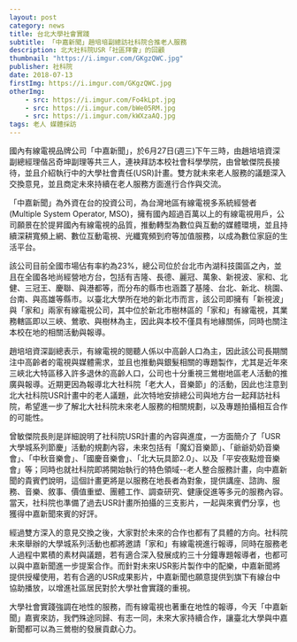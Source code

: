 ```yaml
---
layout: post
category: news
title: 台北大學社會實踐
subtitle: 「中嘉新聞」趙培培副總訪社科院合推老人服務
description: 北大社科院USR「社區拜會」的回顧
thumbnail: "https://i.imgur.com/GKgzQWC.jpg"
publisher: 社科院
date: 2018-07-13
firstImg: https://i.imgur.com/GKgzQWC.jpg
otherImg:
    - src: https://i.imgur.com/Fo4kLpt.jpg
    - src: https://i.imgur.com/bWe05RM.jpg
    - src: https://i.imgur.com/kWXzaAQ.jpg
tags: 老人 媒體採訪
---
```


國內有線電視品牌公司「中嘉新聞」，於6月27日(週三)下午三時，由趙培培資深副總經理偕呂奇坤副理等共三人，連袂拜訪本校社會科學學院，由曾敏傑院長接待，並且介紹執行中的大學社會責任(USR)計畫。雙方就未來老人服務的議題深入交換意見，並且商定未來持續在老人服務方面進行合作與交流。

「中嘉新聞」為外資在台的投資公司，為台灣地區有線電視多系統經營者(Multiple System Operator, MSO)，擁有國內超過百萬以上的有線電視用戶，公司願景在於提昇國內有線電視的品質，推動轉型為數位與互動的媒體環境，並且持續深耕寬頻上網、數位互動電視、光纖寬頻到府等加值服務，以成為數位家庭的生活平台。

該公司目前全國市場佔有率約為23%，總公司位於台北市內湖科技園區之內，並且在全國各地尚經營地方台，包括有吉隆、長德、麗冠、萬象、新視波、家和、北健、三冠王、慶聯、與港都等，而分布的縣市也涵蓋了基隆、台北、新北、桃園、台南、與高雄等縣市。以臺北大學所在地的新北市而言，該公司即擁有「新視波」與「家和」兩家有線電視公司，其中位於新北市樹林區的「家和」有線電視，其業務轄區即以三峽、鶯歌、與樹林為主，因此與本校不僅具有地緣關係，同時也關注本校在地的相關活動與報導。

趙培培資深副總表示，有線電視的閱聽人係以中高齡人口為主，因此該公司長期關注中高齡者的電視與媒體需求，並且也推動與銀髮相關的專題製作，尤其是近年來三峽北大特區移入許多退休的高齡人口，公司也十分重視三鶯樹地區老人活動的推廣與報導。近期更因為報導北大社科院「老大人，音樂節」的活動，因此也注意到北大社科院USR計畫中的老人議題，此次特地安排總公司與地方台一起拜訪社科院，希望進一步了解北大社科院未來老人服務的相關規劃，以及專題拍攝相互合作的可能性。

曾敏傑院長則是詳細說明了社科院USR計畫的內容與進度，一方面簡介了「USR大學城系列節慶」活動的規劃內容，未來包括有「魔幻音樂節」、「爺爺奶奶音樂會」、「中秋音樂會」、「國慶音樂會」、「北大玩具節2.0」、以及「平安夜點燈音樂會」等；同時也就社科院即將開始執行的特色領域--老人整合服務計畫，向中嘉新聞的貴賓們說明，這個計畫更將是以服務在地長者為對象，提供講座、諮詢、服務、音樂、敘事、價值重塑、團體工作、調查研究、健康促進等多元的服務內容。當天，社科院也準備了過去USR計畫所拍攝的三支影片，一起與來賓們分享，也獲得中嘉新聞來賓的好評。

經過雙方深入的意見交換之後，大家對於未來的合作也都有了具體的方向。社科院未來舉辦的大學城系列活動也都將邀請「家和」有線電視進行報導，同時在服務老人過程中累積的素材與議題，若有適合深入發展成約三十分鐘專題報導者，也都可以與中嘉新聞進一步提案合作。而針對未來USR影片製作中的配樂，中嘉新聞將提供授權使用，若有合適的USR成果影片，中嘉新聞也願意提供到旗下有線台中協助播放，以增進社區居民對於大學社會實踐的重視。

大學社會實踐強調在地性的服務，而有線電視也著重在地性的報導，今天「中嘉新聞」嘉賓來訪，我們殊途同歸、有志一同，未來大家持續合作，讓臺北大學與中嘉新聞都可以為三鶯樹的發展貢獻心力。
